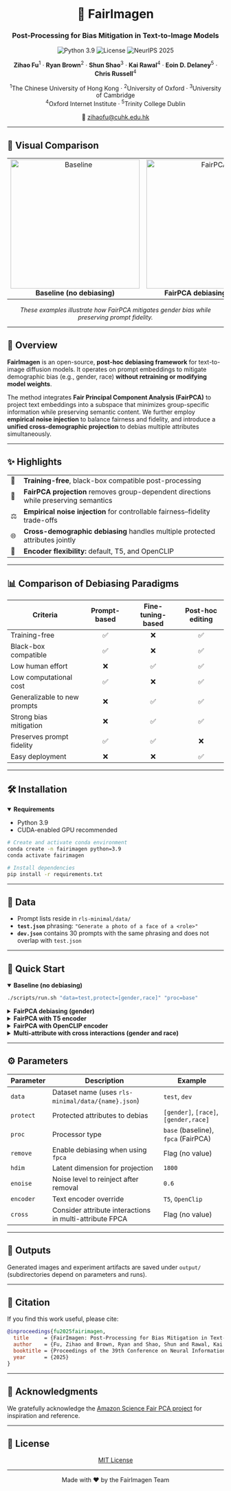 <div align="center">

# 🎨 FairImagen

### Post-Processing for Bias Mitigation in Text-to-Image Models

<p>
  <img src="https://img.shields.io/badge/Python-3.9-blue.svg" alt="Python 3.9"/>
  <img src="https://img.shields.io/badge/License-MIT-green.svg" alt="License"/>
  <img src="https://img.shields.io/badge/NeurIPS-2025-red.svg" alt="NeurIPS 2025"/>
</p>

<p>
  <strong>Zihao Fu</strong><sup>1</sup> ·
  <strong>Ryan Brown</strong><sup>2</sup> ·
  <strong>Shun Shao</strong><sup>3</sup> ·
  <strong>Kai Rawal</strong><sup>4</sup> ·
  <strong>Eoin D. Delaney</strong><sup>5</sup> ·
  <strong>Chris Russell</strong><sup>4</sup>
</p>

<p>
  <sup>1</sup>The Chinese University of Hong Kong ·
  <sup>2</sup>University of Oxford ·
  <sup>3</sup>University of Cambridge<br/>
  <sup>4</sup>Oxford Internet Institute ·
  <sup>5</sup>Trinity College Dublin
</p>

<p>
  📧 <a href="mailto:zihaofu@cuhk.edu.hk">zihaofu@cuhk.edu.hk</a>
</p>

</div>

---

## 📸 Visual Comparison

<table>
  <tr>
    <td align="center">
      <img src="rls-minimal/imgs/firefighterbase.jpeg" alt="Baseline" width="300"/><br/>
      <b>Baseline (no debiasing)</b>
    </td>
    <td align="center">
      <img src="rls-minimal/imgs/fpca_gender_firefighter.jpeg" alt="FairPCA" width="300"/><br/>
      <b>FairPCA debiasing (gender)</b>
    </td>
  </tr>
</table>

<p align="center"><i>These examples illustrate how FairPCA mitigates gender bias while preserving prompt fidelity.</i></p>

---

## 🌟 Overview

**FairImagen** is an open-source, **post-hoc debiasing framework** for text-to-image diffusion models. It operates on prompt embeddings to mitigate demographic bias (e.g., gender, race) **without retraining or modifying model weights**.

The method integrates **Fair Principal Component Analysis (FairPCA)** to project text embeddings into a subspace that minimizes group-specific information while preserving semantic content. We further employ **empirical noise injection** to balance fairness and fidelity, and introduce a **unified cross-demographic projection** to debias multiple attributes simultaneously.

---

## ✨ Highlights

<table>
  <tr>
    <td>🚀</td>
    <td><b>Training-free</b>, black-box compatible post-processing</td>
  </tr>
  <tr>
    <td>🎯</td>
    <td><b>FairPCA projection</b> removes group-dependent directions while preserving semantics</td>
  </tr>
  <tr>
    <td>⚖️</td>
    <td><b>Empirical noise injection</b> for controllable fairness–fidelity trade-offs</td>
  </tr>
  <tr>
    <td>🌐</td>
    <td><b>Cross-demographic debiasing</b> handles multiple protected attributes jointly</td>
  </tr>
  <tr>
    <td>🔧</td>
    <td><b>Encoder flexibility:</b> default, T5, and OpenCLIP</td>
  </tr>
</table>

---

## 📊 Comparison of Debiasing Paradigms

<table>
  <thead>
    <tr>
      <th>Criteria</th>
      <th align="center">Prompt-based</th>
      <th align="center">Fine-tuning-based</th>
      <th align="center">Post-hoc editing</th>
    </tr>
  </thead>
  <tbody>
    <tr>
      <td>Training-free</td>
      <td align="center">✅</td>
      <td align="center">❌</td>
      <td align="center">✅</td>
    </tr>
    <tr>
      <td>Black-box compatible</td>
      <td align="center">✅</td>
      <td align="center">❌</td>
      <td align="center">✅</td>
    </tr>
    <tr>
      <td>Low human effort</td>
      <td align="center">❌</td>
      <td align="center">✅</td>
      <td align="center">✅</td>
    </tr>
    <tr>
      <td>Low computational cost</td>
      <td align="center">✅</td>
      <td align="center">❌</td>
      <td align="center">✅</td>
    </tr>
    <tr>
      <td>Generalizable to new prompts</td>
      <td align="center">❌</td>
      <td align="center">✅</td>
      <td align="center">✅</td>
    </tr>
    <tr>
      <td>Strong bias mitigation</td>
      <td align="center">❌</td>
      <td align="center">✅</td>
      <td align="center">✅</td>
    </tr>
    <tr>
      <td>Preserves prompt fidelity</td>
      <td align="center">✅</td>
      <td align="center">✅</td>
      <td align="center">❌</td>
    </tr>
    <tr>
      <td>Easy deployment</td>
      <td align="center">❌</td>
      <td align="center">❌</td>
      <td align="center">✅</td>
    </tr>
  </tbody>
</table>

---

## 🛠️ Installation

<details open>
<summary><b>Requirements</b></summary>

- Python 3.9
- CUDA-enabled GPU recommended

</details>

```bash
# Create and activate conda environment
conda create -n fairimagen python=3.9
conda activate fairimagen

# Install dependencies
pip install -r requirements.txt
```

---

## 📂 Data

- Prompt lists reside in `rls-minimal/data/`
- **`test.json`** phrasing: `"Generate a photo of a face of a <role>"`
- **`dev.json`** contains 30 prompts with the same phrasing and does not overlap with `test.json`

---

## 🚀 Quick Start

<details open>
<summary><b>Baseline (no debiasing)</b></summary>

```bash
./scripts/run.sh "data=test,protect=[gender,race]" "proc=base"
```

</details>

<details>
<summary><b>FairPCA debiasing (gender)</b></summary>

```bash
./scripts/run.sh "data=test,protect=[gender]" "proc=fpca,remove,enoise=0.6,hdim=1800"
```

</details>

<details>
<summary><b>FairPCA with T5 encoder</b></summary>

```bash
./scripts/run.sh "data=test,protect=[gender]" "proc=fpca,remove,enoise=0.6,hdim=1800,encoder=T5"
```

</details>

<details>
<summary><b>FairPCA with OpenCLIP encoder</b></summary>

```bash
./scripts/run.sh "data=test,protect=[gender]" "proc=fpca,remove,enoise=0.6,hdim=1800,encoder=OpenClip"
```

</details>

<details>
<summary><b>Multi-attribute with cross interactions (gender and race)</b></summary>

```bash
./scripts/run.sh "data=test,protect=[gender,race]" "proc=fpca,remove,enoise=0.6,hdim=1800,cross"
```

</details>

---

## ⚙️ Parameters

<table>
  <thead>
    <tr>
      <th>Parameter</th>
      <th>Description</th>
      <th>Example</th>
    </tr>
  </thead>
  <tbody>
    <tr>
      <td><code>data</code></td>
      <td>Dataset name (uses <code>rls-minimal/data/{name}.json</code>)</td>
      <td><code>test</code>, <code>dev</code></td>
    </tr>
    <tr>
      <td><code>protect</code></td>
      <td>Protected attributes to debias</td>
      <td><code>[gender]</code>, <code>[race]</code>, <code>[gender,race]</code></td>
    </tr>
    <tr>
      <td><code>proc</code></td>
      <td>Processor type</td>
      <td><code>base</code> (baseline), <code>fpca</code> (FairPCA)</td>
    </tr>
    <tr>
      <td><code>remove</code></td>
      <td>Enable debiasing when using <code>fpca</code></td>
      <td>Flag (no value)</td>
    </tr>
    <tr>
      <td><code>hdim</code></td>
      <td>Latent dimension for projection</td>
      <td><code>1800</code></td>
    </tr>
    <tr>
      <td><code>enoise</code></td>
      <td>Noise level to reinject after removal</td>
      <td><code>0.6</code></td>
    </tr>
    <tr>
      <td><code>encoder</code></td>
      <td>Text encoder override</td>
      <td><code>T5</code>, <code>OpenClip</code></td>
    </tr>
    <tr>
      <td><code>cross</code></td>
      <td>Consider attribute interactions in multi-attribute FPCA</td>
      <td>Flag (no value)</td>
    </tr>
  </tbody>
</table>

---

## 📁 Outputs

Generated images and experiment artifacts are saved under `output/` (subdirectories depend on parameters and runs).

---

## 📝 Citation

If you find this work useful, please cite:

```bibtex
@inproceedings{fu2025fairimagen,
  title     = {FairImagen: Post-Processing for Bias Mitigation in Text-to-Image Models},
  author    = {Fu, Zihao and Brown, Ryan and Shao, Shun and Rawal, Kai and Delaney, Eoin D. and Russell, Chris},
  booktitle = {Proceedings of the 39th Conference on Neural Information Processing Systems (NeurIPS)},
  year      = {2025}
}
```

---

## 🙏 Acknowledgments

We gratefully acknowledge the [Amazon Science Fair PCA project](https://github.com/amazon-science/fair-pca) for inspiration and reference.

---

## 📄 License

<p align="center">
  <a href="LICENSE">MIT License</a>
</p>

<div align="center">

---

Made with ❤️ by the FairImagen Team

</div>
